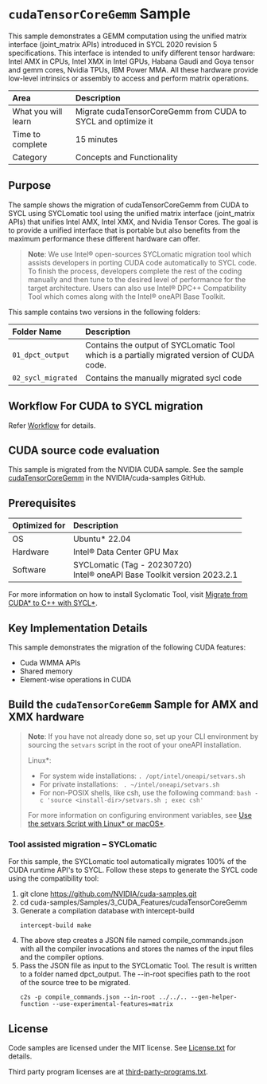 ﻿# `cudaTensorCoreGemm` Sample

This sample demonstrates a GEMM computation using the unified matrix interface (joint_matrix APIs) introduced in SYCL 2020 revision 5 specifications.
This interface is intended to unify different tensor hardware: Intel AMX in CPUs, Intel XMX in Intel GPUs, Habana Gaudi and Goya tensor and gemm cores, Nvidia TPUs, IBM Power MMA. All these hardware provide low-level intrinsics or assembly to access and perform matrix operations.

| Area              | Description
|:---                   |:---
| What you will learn              | Migrate cudaTensorCoreGemm from CUDA to SYCL and optimize it
| Time to complete              | 15 minutes
| Category                      | Concepts and Functionality

## Purpose

The sample shows the migration of cudaTensorCoreGemm from CUDA to SYCL using SYCLomatic tool using the unified matrix interface (joint_matrix APIs) that unifies Intel AMX, Intel XMX, and Nvidia Tensor Cores. The goal is to provide a unified interface that is portable but also benefits from the maximum performance these different hardware can offer.

>**Note**: We use Intel® open-sources SYCLomatic migration tool which assists developers in porting CUDA code automatically to SYCL code. To finish the process, developers complete the rest of the coding manually and then tune to the desired level of performance for the target architecture. Users can also use Intel® DPC++ Compatibility Tool which comes along with the Intel® oneAPI Base Toolkit.

This sample contains two versions in the following folders:

| Folder Name                   | Description
|:---                           |:---
| `01_dpct_output`              | Contains the output of SYCLomatic Tool which is a partially migrated version of CUDA code.
| `02_sycl_migrated`            | Contains the manually migrated sycl code

## Workflow For CUDA to SYCL migration

Refer [Workflow](https://www.intel.com/content/www/us/en/developer/tools/oneapi/training/cuda-sycl-migration-workflow.html#gs.s2njvh) for details.

## CUDA source code evaluation

This sample is migrated from the NVIDIA CUDA sample. See the sample [cudaTensorCoreGemm](https://github.com/NVIDIA/cuda-samples/tree/master/Samples/3_CUDA_Features/cudaTensorCoreGemm) in the NVIDIA/cuda-samples GitHub.

## Prerequisites

| Optimized for              | Description
|:---                   |:---
| OS                    | Ubuntu* 22.04
| Hardware              | Intel® Data Center GPU Max
| Software                | SYCLomatic (Tag - 20230720) <br> Intel® oneAPI Base Toolkit version 2023.2.1

For more information on how to install Syclomatic Tool, visit [Migrate from CUDA* to C++ with SYCL*](https://www.intel.com/content/www/us/en/developer/tools/oneapi/training/migrate-from-cuda-to-cpp-with-sycl.html#gs.v354cy).

## Key Implementation Details

This sample demonstrates the migration of the following CUDA features: 

- Cuda WMMA APIs
- Shared memory
- Element-wise operations in CUDA

## Build the `cudaTensorCoreGemm` Sample for AMX and XMX hardware

> **Note**: If you have not already done so, set up your CLI
> environment by sourcing  the `setvars` script in the root of your oneAPI installation.
>
> Linux*:
> - For system wide installations: `. /opt/intel/oneapi/setvars.sh`
> - For private installations: ` . ~/intel/oneapi/setvars.sh`
> - For non-POSIX shells, like csh, use the following command: `bash -c 'source <install-dir>/setvars.sh ; exec csh'`
>
> For more information on configuring environment variables, see [Use the setvars Script with Linux* or macOS*](https://www.intel.com/content/www/us/en/develop/documentation/oneapi-programming-guide/top/oneapi-development-environment-setup/use-the-setvars-script-with-linux-or-macos.html).

### Tool assisted migration – SYCLomatic 

For this sample, the SYCLomatic tool automatically migrates 100% of the CUDA runtime API's to SYCL. Follow these steps to generate the SYCL code using the compatibility tool:

1. git clone https://github.com/NVIDIA/cuda-samples.git
2. cd cuda-samples/Samples/3_CUDA_Features/cudaTensorCoreGemm
3. Generate a compilation database with intercept-build
   ```
   intercept-build make
   ```
4. The above step creates a JSON file named compile_commands.json with all the compiler invocations and stores the names of the input files and the compiler options.
5. Pass the JSON file as input to the SYCLomatic Tool. The result is written to a folder named dpct_output. The --in-root specifies path to the root of the source tree to be migrated.
   ```
   c2s -p compile_commands.json --in-root ../../.. --gen-helper-function --use-experimental-features=matrix
   ```

## License
Code samples are licensed under the MIT license. See
[License.txt](https://github.com/oneapi-src/oneAPI-samples/blob/master/License.txt) for details.

Third party program licenses are at [third-party-programs.txt](https://github.com/oneapi-src/oneAPI-samples/blob/master/third-party-programs.txt).
